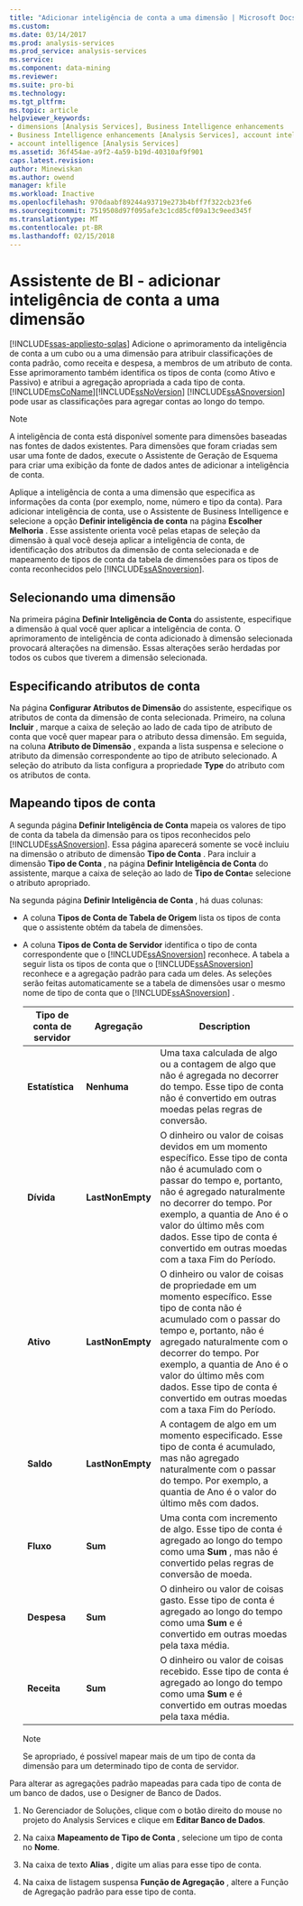 ```yaml
---
title: "Adicionar inteligência de conta a uma dimensão | Microsoft Docs"
ms.custom: 
ms.date: 03/14/2017
ms.prod: analysis-services
ms.prod_service: analysis-services
ms.service: 
ms.component: data-mining
ms.reviewer: 
ms.suite: pro-bi
ms.technology: 
ms.tgt_pltfrm: 
ms.topic: article
helpviewer_keywords:
- dimensions [Analysis Services], Business Intelligence enhancements
- Business Intelligence enhancements [Analysis Services], account intelligence
- account intelligence [Analysis Services]
ms.assetid: 36f454ae-a9f2-4a59-b19d-40310af9f901
caps.latest.revision: 
author: Minewiskan
ms.author: owend
manager: kfile
ms.workload: Inactive
ms.openlocfilehash: 970daabf89244a93719e273b4bff7f322cb23fe6
ms.sourcegitcommit: 7519508d97f095afe3c1cd85cf09a13c9eed345f
ms.translationtype: MT
ms.contentlocale: pt-BR
ms.lasthandoff: 02/15/2018
---
```

# <a name="bi-wizard---add-account-intelligence-to-a-dimension"></a>Assistente de BI - adicionar inteligência de conta a uma dimensão
[!INCLUDE[ssas-appliesto-sqlas](../../includes/ssas-appliesto-sqlas.md)]
Adicione o aprimoramento da inteligência de conta a um cubo ou a uma dimensão para atribuir classificações de conta padrão, como receita e despesa, a membros de um atributo de conta. Esse aprimoramento também identifica os tipos de conta (como Ativo e Passivo) e atribui a agregação apropriada a cada tipo de conta. [!INCLUDE[msCoName](../../includes/msconame-md.md)][!INCLUDE[ssNoVersion](../../includes/ssnoversion-md.md)] [!INCLUDE[ssASnoversion](../../includes/ssasnoversion-md.md)] pode usar as classificações para agregar contas ao longo do tempo.  
  
> [!NOTE]  
>  A inteligência de conta está disponível somente para dimensões baseadas nas fontes de dados existentes. Para dimensões que foram criadas sem usar uma fonte de dados, execute o Assistente de Geração de Esquema para criar uma exibição da fonte de dados antes de adicionar a inteligência de conta.  
  
 Aplique a inteligência de conta a uma dimensão que especifica as informações da conta (por exemplo, nome, número e tipo da conta). Para adicionar inteligência de conta, use o Assistente de Business Intelligence e selecione a opção **Definir inteligência de conta** na página **Escolher Melhoria** . Esse assistente orienta você pelas etapas de seleção da dimensão à qual você deseja aplicar a inteligência de conta, de identificação dos atributos da dimensão de conta selecionada e de mapeamento de tipos de conta da tabela de dimensões para os tipos de conta reconhecidos pelo [!INCLUDE[ssASnoversion](../../includes/ssasnoversion-md.md)].  
  
## <a name="selecting-a-dimension"></a>Selecionando uma dimensão  
 Na primeira página **Definir Inteligência de Conta** do assistente, especifique a dimensão à qual você quer aplicar a inteligência de conta. O aprimoramento de inteligência de conta adicionado à dimensão selecionada provocará alterações na dimensão. Essas alterações serão herdadas por todos os cubos que tiverem a dimensão selecionada.  
  
## <a name="specifying-account-attributes"></a>Especificando atributos de conta  
 Na página **Configurar Atributos de Dimensão** do assistente, especifique os atributos de conta da dimensão de conta selecionada. Primeiro, na coluna **Incluir** , marque a caixa de seleção ao lado de cada tipo de atributo de conta que você quer mapear para o atributo dessa dimensão. Em seguida, na coluna **Atributo de Dimensão** , expanda a lista suspensa e selecione o atributo da dimensão correspondente ao tipo de atributo selecionado. A seleção do atributo da lista configura a propriedade **Type** do atributo com os atributos de conta.  
  
## <a name="mapping-account-types"></a>Mapeando tipos de conta  
 A segunda página **Definir Inteligência de Conta** mapeia os valores de tipo de conta da tabela da dimensão para os tipos reconhecidos pelo [!INCLUDE[ssASnoversion](../../includes/ssasnoversion-md.md)]. Essa página aparecerá somente se você incluiu na dimensão o atributo de dimensão **Tipo de Conta** . Para incluir a dimensão **Tipo de Conta** , na página **Definir Inteligência de Conta** do assistente, marque a caixa de seleção ao lado de **Tipo de Conta**e selecione o atributo apropriado.  
  
 Na segunda página **Definir Inteligência de Conta** , há duas colunas:  
  
-   A coluna **Tipos de Conta de Tabela de Origem** lista os tipos de conta que o assistente obtém da tabela de dimensões.  
  
-   A coluna **Tipos de Conta de Servidor** identifica o tipo de conta correspondente que o [!INCLUDE[ssASnoversion](../../includes/ssasnoversion-md.md)] reconhece. A tabela a seguir lista os tipos de conta que o [!INCLUDE[ssASnoversion](../../includes/ssasnoversion-md.md)] reconhece e a agregação padrão para cada um deles. As seleções serão feitas automaticamente se a tabela de dimensões usar o mesmo nome de tipo de conta que o [!INCLUDE[ssASnoversion](../../includes/ssasnoversion-md.md)] .  
  
    |Tipo de conta de servidor|Agregação|Description|  
    |-------------------------|-----------------|-----------------|  
    |**Estatística**|**Nenhuma**|Uma taxa calculada de algo ou a contagem de algo que não é agregada no decorrer do tempo. Esse tipo de conta não é convertido em outras moedas pelas regras de conversão.|  
    |**Dívida**|**LastNonEmpty**|O dinheiro ou valor de coisas devidos em um momento específico. Esse tipo de conta não é acumulado com o passar do tempo e, portanto, não é agregado naturalmente no decorrer do tempo. Por exemplo, a quantia de Ano é o valor do último mês com dados. Esse tipo de conta é convertido em outras moedas com a taxa Fim do Período.|  
    |**Ativo**|**LastNonEmpty**|O dinheiro ou valor de coisas de propriedade em um momento específico. Esse tipo de conta não é acumulado com o passar do tempo e, portanto, não é agregado naturalmente com o decorrer do tempo. Por exemplo, a quantia de Ano é o valor do último mês com dados. Esse tipo de conta é convertido em outras moedas com a taxa Fim do Período.|  
    |**Saldo**|**LastNonEmpty**|A contagem de algo em um momento especificado. Esse tipo de conta é acumulado, mas não agregado naturalmente com o passar do tempo. Por exemplo, a quantia de Ano é o valor do último mês com dados.|  
    |**Fluxo**|**Sum**|Uma conta com incremento de algo. Esse tipo de conta é agregado ao longo do tempo como uma **Sum** , mas não é convertido pelas regras de conversão de moeda.|  
    |**Despesa**|**Sum**|O dinheiro ou valor de coisas gasto. Esse tipo de conta é agregado ao longo do tempo como uma **Sum** e é convertido em outras moedas pela taxa média.|  
    |**Receita**|**Sum**|O dinheiro ou valor de coisas recebido. Esse tipo de conta é agregado ao longo do tempo como uma **Sum** e é convertido em outras moedas pela taxa média.|  
  
    > [!NOTE]  
    >  Se apropriado, é possível mapear mais de um tipo de conta da dimensão para um determinado tipo de conta de servidor.  
  
 Para alterar as agregações padrão mapeadas para cada tipo de conta de um banco de dados, use o Designer de Banco de Dados.  
  
1.  No Gerenciador de Soluções, clique com o botão direito do mouse no projeto do Analysis Services e clique em **Editar Banco de Dados**.  
  
2.  Na caixa **Mapeamento de Tipo de Conta** , selecione um tipo de conta no **Nome**.  
  
3.  Na caixa de texto **Alias** , digite um alias para esse tipo de conta.  
  
4.  Na caixa de listagem suspensa **Função de Agregação** , altere a Função de Agregação padrão para esse tipo de conta.  
  
  
